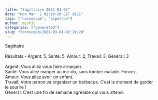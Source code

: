 ```yaml
---
title: "Sagittaire 2021-03-01"
date: "Mon Mar  1 02:19:20 CET 2021"
tags: ["horoscope", "pipotron"]
author: m1ch3l
categories: ["generated"]
slug: "horoscope/2021-03-01-02:19:20"
---
```


Sagittaire<br>
<br>
Résultats - Argent: 5, Santé: 5, Amour: 2, Travail: 3, Général: 3<br>
<br>
Argent:  Vous allez vous faire arnaquer. <br>
Santé:   Vous allez manger au mc-do, sans tomber malade. Foncez.<br>
Amour:   Vous allez avoir un enfant. <br>
Travail: Votre patron va organiser un barbecue. C’est le moment de garder le sourire !<br>
Général: C’est une fin de semaine agréable qui vous attend.<br>
